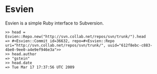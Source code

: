 Esvien
======
Esvien is a simple Ruby interface to Subversion.

    >> head = Esvien::Repo.new("http://svn.collab.net/repos/svn/trunk/").head
    => #<Esvien::Commit id=36632, repo=#<Esvien::Repo uri="http://svn.collab.net/repos/svn/trunk/", uuid="612f8ebc-c883-4be0-9ee0-a4e9ef946e3a">>
    >> head.author
    => "gstein"
    >> head.date
    => Tue Mar 17 17:37:56 UTC 2009
